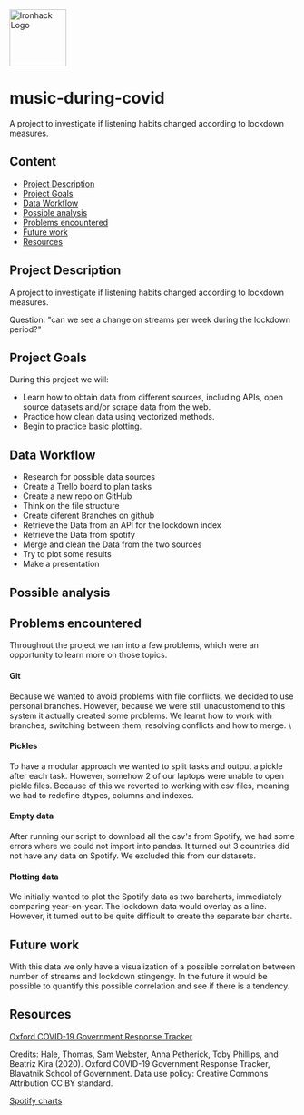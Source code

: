 <img src="https://bit.ly/2VnXWr2" alt="Ironhack Logo" width="100"/>

# music-during-covid
A project to investigate if listening habits changed according to lockdown measures.


## Content
- [Project Description](#project-description)
- [Project Goals](#project-goals)
- [Data Workflow](#data-workflow)
- [Possible analysis](#possible-analysis)
- [Problems encountered](#problems-encountered)
- [Future work](#future-work)
- [Resources](#resources)

## Project Description  
A project to investigate if listening habits changed according to lockdown measures.

Question:
"can we see a change on streams per week during the lockdown period?"

## Project Goals
During this project we will:
* Learn how to obtain data from different sources, including APIs, open source datasets and/or scrape data from the web.
* Practice how clean data using vectorized methods.
* Begin to practice basic plotting.

## Data Workflow

* Research for possible data sources
* Create a Trello board to plan tasks
* Create a new repo on GitHub
* Think on the file structure
* Create diferent Branches on github
* Retrieve the Data from an API for the lockdown index
* Retrieve the Data from spotify 
* Merge and clean the Data from the two sources
* Try to plot some results
* Make a presentation

## Possible analysis


## Problems encountered
Throughout the project we ran into a few problems, which were an opportunity to learn more on those topics. 

#### Git
Because we wanted to avoid problems with file conflicts, we decided to use personal branches. However, because we were still unacustomend to this system it actually created some problems. We learnt how to work with branches, switching between them, resolving conflicts and how to merge. \

#### Pickles
To have a modular approach we wanted to split tasks and output a pickle after each task. However, somehow 2 of our laptops were unable to open pickle files. Because of this we reverted to working with csv files, meaning we had to redefine dtypes, columns and indexes. 

#### Empty data
After running our script to download all the csv's from Spotify, we had some errors where we could not import into pandas. It turned out 3 countries did not have any data on Spotify. We excluded this from our datasets.

#### Plotting data
We initially wanted to plot the Spotify data as two barcharts, immediately comparing year-on-year. The lockdown data would overlay as a line. However, it turned out to be quite difficult to create the separate bar charts. 

## Future work
With this data we only have a visualization of a possible correlation between number of streams and lockdown stingengy. In the future it would be possible to quantify this possible correlation and see if there is a tendency.

## Resources

<a href='https://covidtracker.bsg.ox.ac.uk/'>Oxford COVID-19 Government Response Tracker</a>

Credits:
Hale, Thomas, Sam Webster, Anna Petherick, Toby Phillips, and Beatriz Kira (2020). Oxford COVID-19 Government Response Tracker, Blavatnik School of Government. Data use policy: Creative Commons Attribution CC BY standard.

<a href='https://spotifycharts.com/'>Spotify charts</a>



